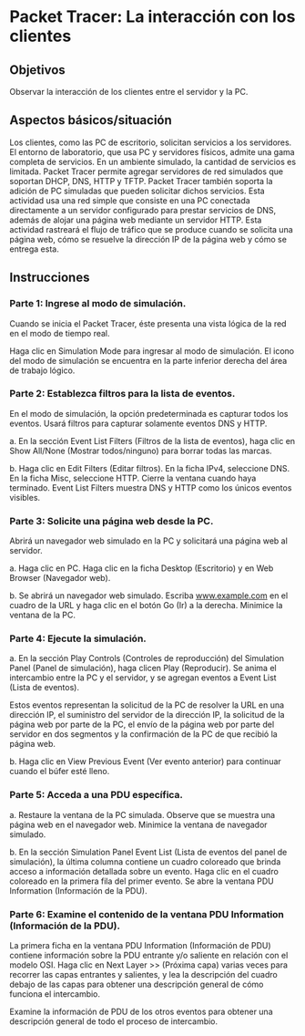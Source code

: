 # Packet Tracer: La interacción con los clientes

## Objetivos

Observar la interacción de los clientes entre el servidor y la PC.

## Aspectos básicos/situación

Los clientes, como las PC de escritorio, solicitan servicios a los servidores. El entorno de laboratorio, que usa PC y servidores físicos, admite una gama completa de servicios. En un ambiente simulado, la cantidad de servicios es limitada. Packet Tracer permite agregar servidores de red simulados que soportan DHCP, DNS, HTTP y TFTP. Packet Tracer también soporta la adición de PC simuladas que pueden solicitar dichos servicios. Esta actividad usa una red simple que consiste en una PC conectada directamente a un servidor configurado para prestar servicios de DNS, además de alojar una página web mediante un servidor HTTP. Esta actividad rastreará el flujo de tráfico que se produce cuando se solicita una página web, cómo se resuelve la dirección IP de la página web y cómo se entrega esta.

## Instrucciones

### Parte 1: Ingrese al modo de simulación.
Cuando se inicia el Packet Tracer, éste presenta una vista lógica de la red en el modo de tiempo real.

Haga clic en Simulation Mode para ingresar al modo de simulación. El icono del modo de simulación se encuentra en la parte inferior derecha del área de trabajo lógico.

### Parte 2: Establezca filtros para la lista de eventos.
En el modo de simulación, la opción predeterminada es capturar todos los eventos. Usará filtros para capturar solamente eventos DNS y HTTP.

a.     En la sección Event List Filters (Filtros de la lista de eventos), haga clic en Show All/None (Mostrar todos/ninguno) para borrar todas las marcas.

b.     Haga clic en Edit Filters (Editar filtros). En la ficha IPv4, seleccione DNS. En la ficha Misc, seleccione HTTP. Cierre la ventana cuando haya terminado. Event List Filters muestra DNS y HTTP como los únicos eventos visibles.

### Parte 3: Solicite una página web desde la PC.
Abrirá un navegador web simulado en la PC y solicitará una página web al servidor.

a.     Haga clic en PC. Haga clic en la ficha Desktop (Escritorio) y en Web Browser (Navegador web).

b.     Se abrirá un navegador web simulado. Escriba www.example.com en el cuadro de la URL y haga clic en el botón Go (Ir) a la derecha. Minimice la ventana de la PC.

### Parte 4: Ejecute la simulación.
a.     En la sección Play Controls (Controles de reproducción) del Simulation Panel (Panel de simulación), haga clicen Play (Reproducir). Se anima el intercambio entre la PC y el servidor, y se agregan eventos a Event List (Lista de eventos).

Estos eventos representan la solicitud de la PC de resolver la URL en una dirección IP, el suministro del servidor de la dirección IP, la solicitud de la página web por parte de la PC, el envío de la página web por parte del servidor en dos segmentos y la confirmación de la PC de que recibió la página web.

b.     Haga clic en View Previous Event (Ver evento anterior) para continuar cuando el búfer esté lleno.

### Parte 5: Acceda a una PDU específica.
a.     Restaure la ventana de la PC simulada. Observe que se muestra una página web en el navegador web. Minimice la ventana de navegador simulado.

b.     En la sección Simulation Panel Event List (Lista de eventos del panel de simulación), la última columna contiene un cuadro coloreado que brinda acceso a información detallada sobre un evento. Haga clic en el cuadro coloreado en la primera fila del primer evento. Se abre la ventana PDU Information (Información de la PDU).

### Parte 6: Examine el contenido de la ventana PDU Information (Información de la PDU).
La primera ficha en la ventana PDU Information (Información de PDU) contiene información sobre la PDU entrante y/o saliente en relación con el modelo OSI. Haga clic en Next Layer >> (Próxima capa) varias veces para recorrer las capas entrantes y salientes, y lea la descripción del cuadro debajo de las capas para obtener una descripción general de cómo funciona el intercambio.

Examine la información de PDU de los otros eventos para obtener una descripción general de todo el proceso de intercambio.